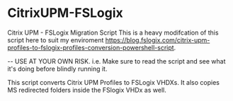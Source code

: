 # CitrixUPM-FSLogix
Citrix UPM - FSLogix Migration Script
This is a heavy modifcation of this script here to suit my enviroment https://blog.fslogix.com/citrix-upm-profiles-to-fslogix-profiles-conversion-powershell-script. 

-- USE AT YOUR OWN RISK. i.e. Make sure to read the script and see what it's doing before blindly running it. 

This script converts Citrix UPM Profiles to FSLogix VHDXs. It also copies MS redirected folders inside the FSlogix VHDx as well. 

